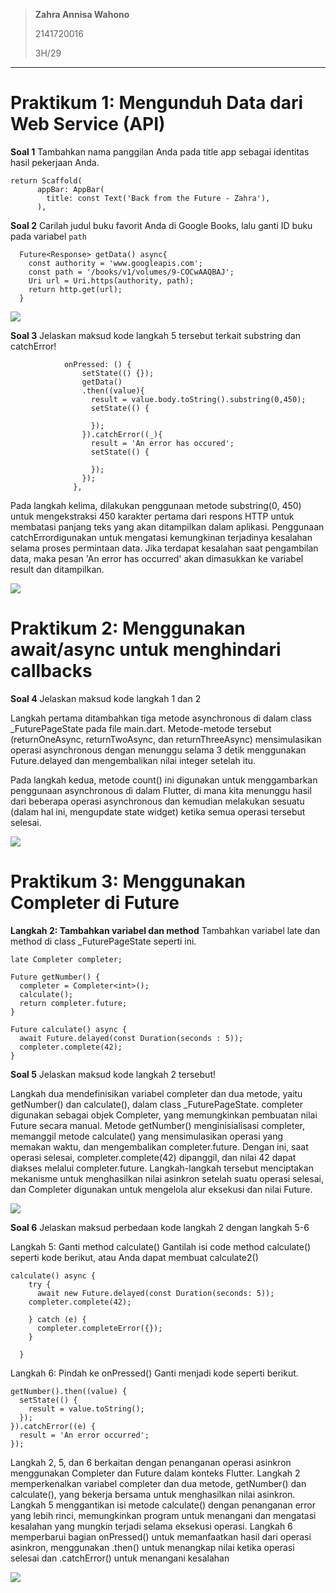 > **Zahra Annisa Wahono**
>
> 2141720016
>
> 3H/29
---
# **Praktikum 1: Mengunduh Data dari Web Service (API)**

**Soal 1**
Tambahkan nama panggilan Anda pada title app sebagai identitas hasil pekerjaan Anda.
```
return Scaffold(
      appBar: AppBar(
        title: const Text('Back from the Future - Zahra'),
      ),
```

**Soal 2** Carilah judul buku favorit Anda di Google Books, lalu ganti ID buku pada variabel `path`
```
  Future<Response> getData() async{
    const authority = 'www.googleapis.com';
    const path = '/books/v1/volumes/9-COCwAAQBAJ';
    Uri url = Uri.https(authority, path);
    return http.get(url);
  }
  ```
<img src="img/image-1.png">

**Soal 3** Jelaskan maksud kode langkah 5 tersebut terkait substring dan catchError!
```
            onPressed: () {
                setState(() {});
                getData()
                .then((value){
                  result = value.body.toString().substring(0,450);
                  setState(() {
                    
                  });
                }).catchError((_){
                  result = 'An error has occured';
                  setState(() {
                    
                  });
                });
              },
```

Pada langkah kelima, dilakukan penggunaan metode substring(0, 450) untuk mengekstraksi 450 karakter pertama dari respons HTTP untuk membatasi panjang teks yang akan ditampilkan dalam aplikasi. Penggunaan catchErrordigunakan untuk mengatasi kemungkinan terjadinya kesalahan selama proses permintaan data. Jika terdapat kesalahan saat pengambilan data, maka  pesan 'An error has occurred' akan dimasukkan ke variabel result dan ditampilkan.

<img src="img/praktikum1.gif">

# **Praktikum 2: Menggunakan await/async untuk menghindari callbacks**

**Soal 4** Jelaskan maksud kode langkah 1 dan 2

Langkah pertama ditambahkan tiga metode asynchronous di dalam class _FuturePageState pada file main.dart. Metode-metode tersebut (returnOneAsync, returnTwoAsync, dan returnThreeAsync) mensimulasikan operasi asynchronous dengan menunggu selama 3 detik menggunakan Future.delayed dan mengembalikan nilai integer setelah itu.

Pada langkah kedua, metode count() ini digunakan untuk menggambarkan penggunaan asynchronous di dalam Flutter, di mana kita menunggu hasil dari beberapa operasi asynchronous dan kemudian melakukan sesuatu (dalam hal ini, mengupdate state widget) ketika semua operasi tersebut selesai.

<img src="img/praktikum2.gif">

# **Praktikum 3: Menggunakan Completer di Future**

**Langkah 2: Tambahkan variabel dan method**
Tambahkan variabel late dan method di class _FuturePageState seperti ini.

```
late Completer completer;

Future getNumber() {
  completer = Completer<int>();
  calculate();
  return completer.future;
}

Future calculate() async {
  await Future.delayed(const Duration(seconds : 5));
  completer.complete(42);
}
```
**Soal 5** Jelaskan maksud kode langkah 2 tersebut!

Langkah dua mendefinisikan variabel completer dan dua metode, yaitu getNumber() dan calculate(), dalam class _FuturePageState. completer digunakan sebagai objek Completer, yang memungkinkan pembuatan nilai Future secara manual. Metode getNumber() menginisialisasi completer, memanggil metode calculate() yang mensimulasikan operasi yang memakan waktu, dan mengembalikan completer.future. Dengan ini, saat operasi selesai, completer.complete(42) dipanggil, dan nilai 42 dapat diakses melalui completer.future. Langkah-langkah tersebut menciptakan mekanisme untuk menghasilkan nilai asinkron setelah suatu operasi selesai, dan Completer digunakan untuk mengelola alur eksekusi dan nilai Future.

<img src="img/praktikum3.gif">




**Soal 6**
Jelaskan maksud perbedaan kode langkah 2 dengan langkah 5-6 

Langkah 5: Ganti method calculate()
Gantilah isi code method calculate() seperti kode berikut, atau Anda dapat membuat calculate2()
```
calculate() async {
    try {
      await new Future.delayed(const Duration(seconds: 5));
    completer.complete(42);
  
    } catch (e) {
      completer.completeError({});
    } 
  
  }
```
Langkah 6: Pindah ke onPressed()
Ganti menjadi kode seperti berikut.
```
getNumber().then((value) {
  setState(() {
    result = value.toString();
  });
}).catchError((e) {
  result = 'An error occurred';
});
```

Langkah 2, 5, dan 6 berkaitan dengan penanganan operasi asinkron menggunakan Completer dan Future dalam konteks Flutter. Langkah 2 memperkenalkan variabel completer dan dua metode, getNumber() dan calculate(), yang bekerja bersama untuk menghasilkan nilai asinkron. Langkah 5 menggantikan isi metode calculate() dengan penanganan error yang lebih rinci, memungkinkan program untuk menangani dan mengatasi kesalahan yang mungkin terjadi selama eksekusi operasi. Langkah 6 memperbarui bagian onPressed() untuk memanfaatkan hasil dari operasi asinkron, menggunakan .then() untuk menangkap nilai ketika operasi selesai dan .catchError() untuk menangani kesalahan

<img src="img/praktikum3_2.gif">


